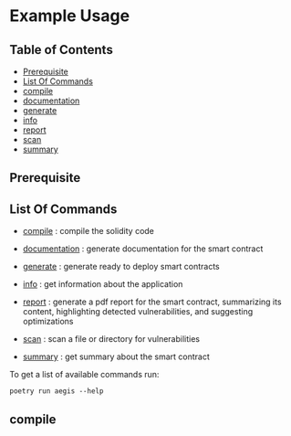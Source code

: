 # Example Usage


## Table of Contents
- [Prerequisite](#prerequisite)
- [List Of Commands](#list-of-commands)
- [compile](#compile)
- [documentation](#documentation)
- [generate](#generate)
- [info](#info)
- [report](#report)
- [scan](#scan)
- [summary](#summary)

## Prerequisite

## List Of Commands

- [compile](#compile) : compile the solidity code

- [documentation](#documentation) : generate documentation for the smart contract

- [generate](#generate) : generate ready to deploy smart contracts

- [info](#info) : get information about the application

- [report](#report) : generate a pdf report for the smart contract, summarizing its content, highlighting detected vulnerabilities, and suggesting optimizations

- [scan](#scan) : scan a file or directory for vulnerabilities

- [summary](#summary) : get summary about the smart contract

To get a list of available commands run:
```
poetry run aegis --help
```

## compile